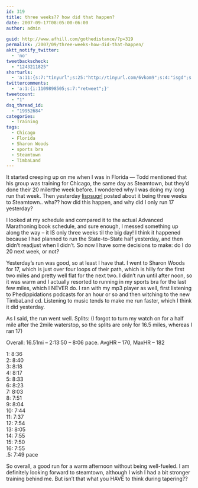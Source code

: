 ```yaml
---
id: 319
title: three weeks?? how did that happen?
date: 2007-09-17T08:05:00-06:00
author: admin
  
guid: http://www.afhill.com/gothedistance/?p=319
permalink: /2007/09/three-weeks-how-did-that-happen/
aktt_notify_twitter:
  - 'no'
tweetbackscheck:
  - "1243211825"
shorturls:
  - 'a:11:{s:7:"tinyurl";s:25:"http://tinyurl.com/6vkom9";s:4:"isgd";s:17:"http://is.gd/ffJa";s:5:"bitly";s:19:"http://bit.ly/17Dfc";s:5:"snipr";s:22:"http://snipr.com/9rqe2";s:5:"snurl";s:22:"http://snurl.com/9rqe2";s:7:"snipurl";s:24:"http://snipurl.com/9rqe2";s:4:"trim";s:17:"http://tr.im/42na";s:5:"adjix";s:207:"(10 Jan 2008 temporary restriction: API requires valid partnerID or partnerEmail key in request. Contact us if this affects you.) Invalid Adjix request. API documentation @ http://web.adjix.com/AdjixAPI.html";s:4:"advu";s:203:"(10 Jan 2008 temporary restriction: API requires valid partnerID or partnerEmail key in request. Contact us if this affects you.) Invalid Adjix request. API documentation @ http://web.ad.vu/AdjixAPI.html";s:4:"zima";s:19:"http://zi.ma/8f1691";s:9:"permalink";s:76:"http://www.afhill.com/gothedistance/2007/09/three-weeks-how-did-that-happen/";}'
twittercomments:
  - 'a:1:{i:1109898505;s:7:"retweet";}'
tweetcount:
  - "1"
dsq_thread_id:
  - "19952684"
categories:
  - Training
tags:
  - Chicago
  - Florida
  - Sharon Woods
  - sports bra
  - Steamtown
  - TimbaLand
---
```

It started creeping up on me when I was in Florida &#8212; Todd mentioned that his group was training for Chicago, the same day as Steamtown, but they&#8217;d done their 20 milerthe week before. I wondered why I was doing my long run that week. Then yesterday [lispsugrl](http://lispsugrl.livejournal.com) posted about it being three weeks to Steamtown.. wha?? how did this happen, and why did I only run 17 yesterday?

I looked at my schedule and compared it to the actual Advanced Marathoning book schedule, and sure enough, I messed something up along the way &#8211; it IS only three weeks til the big day! I think it happened because I had planned to run the State-to-State half yesterday, and then didn&#8217;t readjust when I didn&#8217;t. So now I have some decisions to make: do I do 20 next week, or not?

Yesterday&#8217;s run was good, so at least I have that. I went to Sharon Woods for 17, which is just over four loops of their path, which is hilly for the first two miles and pretty well flat for the next two. I didn&#8217;t run until after noon, so it was warm and I actually resorted to running in my sports bra for the last few miles, which I NEVER do. I ran with my mp3 player as well, first listening to Phedippidations podcasts for an hour or so and then witching to the new TimbaLand cd. Listening to music tends to make me run faster, which I think it did yesterday.

As I said, the run went well. Splits: (I forgot to turn my watch on for a half mile after the 2mile waterstop, so the splits are only for 16.5 miles, whereas I ran 17)

Overall: 16.51mi &#8211; 2:13:50 &#8211; 8:06 pace. AvgHR &#8211; 170, MaxHR &#8211; 182

1: 8:36  
2: 8:40  
3: 8:18  
4: 8:17  
5: 8:33  
6: 8:23  
7: 8:03  
8: 7:51  
9: 8:04  
10: 7:44  
11: 7:37  
12: 7:54  
13: 8:05  
14: 7:55  
15: 7:50  
16: 7:55  
.5: 7:49 pace

So overall, a good run for a warm afternoon without being well-fueled. I am definitely looking forward to steamtown, although I wish I had a bit stronger training behind me. But isn&#8217;t that what you HAVE to think during tapering??
